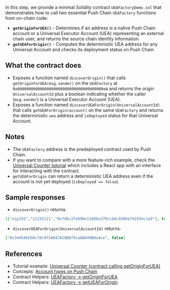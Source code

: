 In this step, we provide a minimal Solidity contract `UEAFactoryDemo.sol` that demonstrates how to call two essential Push Chain `UEAFactory` functions from on-chain code:

- **`getOriginForUEA()`** - Determines if an address is a native Push Chain account or a Universal Executor Account (UEA) representing an external chain user, and returns the source chain identity information
- **`getUEAForOrigin()`** - Computes the deterministic UEA address for any Universal Account and checks its deployment status on Push Chain

## What the contract does

- Exposes a function named `discoverOrigin()` that calls `getOriginForUEA(msg.sender)` on the `UEAFactory` at `0x00000000000000000000000000000000000000eA` and returns the origin `UniversalAccountId` plus a boolean indicating whether the caller (`msg.sender`) is a Universal Executor Account (UEA).
- Exposes a function named `discoverUEAForOrigin(UniversalAccountId)` that calls `getUEAForOrigin(account)` on the same `UEAFactory` and returns the deterministic `uea` address and `isDeployed` status for that Universal Account.

## Notes

- The `UEAFactory` address is the predeployed contract used by Push Chain.
- If you want to compare with a more feature-rich example, check the <a href="https://pushchain.github.io/push-chain-website/pr-preview/pr-1067/docs/chain/tutorials/tutorial-universal-counter/" target="_blank">Universal Counter tutorial</a> which includes a React app with an interface for interacting with the contract.
- `getUEAForOrigin` can return a deterministic UEA address even if the account is not yet deployed (`isDeployed == false`).

## Sample responses

- `discoverOrigin()` returns:

```json
[["eip155","11155111","0xfd6c2fe69be13d8be379ccb6c9306e74193ec1a9"], true]
```

- `discoverUEAForOrigin(UniversalAccountId)` returns:

```json
["0x3445AEE60c70c9f5A947A28B879ca6B449B0a4ce", false]
```

## References

- Tutorial example: <a href="https://pushchain.github.io/push-chain-website/pr-preview/pr-1067/docs/chain/tutorials/tutorial-universal-counter/" target="_blank">Universal Counter (contract calling getOriginForUEA)</a>
- Concepts: <a href="https://pushchain.github.io/push-chain-website/pr-preview/pr-1067/docs/chain/important-concepts/#account-types-on-push-chain" target="_blank">Account types on Push Chain</a>
- Contract Helpers: <a href="https://pushchain.github.io/push-chain-website/pr-preview/pr-1067/docs/chain/build/contract-helpers/#ueafactory--getoriginforuea" target="_blank">UEAFactory → getOriginForUEA</a>
- Contract Helpers: <a href="https://pushchain.github.io/push-chain-website/pr-preview/pr-1067/docs/chain/build/contract-helpers/#ueafactory--getueafororigin" target="_blank">UEAFactory → getUEAForOrigin</a>
